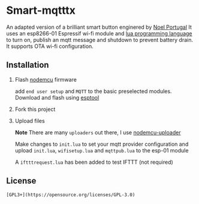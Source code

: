 # Smart-mqtttx

An adapted version of a brilliant smart button enginered by [Noel Portugal](https://www.hackster.io/noelportugal/ifttt-smart-button-e11841)
It uses an esp8266-01 Espressif wi-fi module and [lua programming language](https://www.lua.org/) to turn on, publish an mqtt message and shutdown to prevent battery drain.
It supports OTA wi-fi configuration.

## Installation

1. Flash [nodemcu](https://nodemcu-build.com/) firmware

    add `end user setup` and `MQTT` to the basic preselected modules.
    Download and flash using [esptool](https://github.com/espressif/esptool)

2. Fork this project


3. Upload files

    **Note**
    There are many `uploaders` out there, I use [nodemcu-uploader](https://github.com/kmpm/nodemcu-uploader)

    Make changes to `init.lua` to set your mqtt provider configuration and upload `init.lua`, `wifisetup.lua` and `mqttpub.lua` to the esp-01 module

    A `iftttrequest.lua` has been added to test IFTTT (not required)

## License

    [GPL3+](https://opensource.org/licenses/GPL-3.0)
